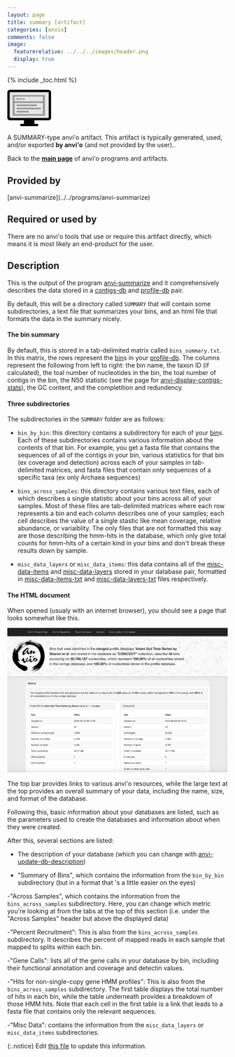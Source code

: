 ```yaml
---
layout: page
title: summary [artifact]
categories: [anvio]
comments: false
image:
  featurerelative: ../../../images/header.png
  display: true
---
```



{% include _toc.html %}


<img src="../../images/icons/SUMMARY.png" alt="SUMMARY" style="width:100px; border:none" />

A SUMMARY-type anvi'o artifact. This artifact is typically generated, used, and/or exported **by anvi'o** (and not provided by the user)..

Back to the **[main page](../../)** of anvi'o programs and artifacts.

## Provided by


<p style="text-align: left" markdown="1"><span class="artifact-p">[anvi-summarize](../../programs/anvi-summarize)</span></p>


## Required or used by


There are no anvi'o tools that use or require this artifact directly, which means it is most likely an end-product for the user.


## Description

This is the output of the program <span class="artifact-n">[anvi-summarize](/help/7/programs/anvi-summarize)</span> and it comprehensively describes the data stored in a <span class="artifact-n">[contigs-db](/help/7/artifacts/contigs-db)</span> and <span class="artifact-n">[profile-db](/help/7/artifacts/profile-db)</span> pair. 

By default, this will be a directory called `SUMMARY` that will contain some subdirectories, a text file that summarizes your bins, and an html file that formats the data in the summary nicely. 

#### The bin summary 

By default, this is stored in a tab-delimited matrix called `bins_summary.txt`. In this matrix, the rows represent the <span class="artifact-n">[bin](/help/7/artifacts/bin)</span>s in your <span class="artifact-n">[profile-db](/help/7/artifacts/profile-db)</span>. The columns represent the following from left to right: the bin name,  the taxon ID (if calculated), the toal number of nucleotides in the bin, the toal number of contigs in the bin, the N50 statistic (see the page for <span class="artifact-n">[anvi-display-contigs-stats](/help/7/programs/anvi-display-contigs-stats)</span>), the GC content, and the completition and redundency. 

#### Three subdirectories 

The subdirectories in the `SUMMARY` folder are as follows:

- `bin_by_bin`: this directory contains a subdirectory for each of your <span class="artifact-n">[bin](/help/7/artifacts/bin)</span>s. Each of these subdirectories contains various information about the contents of that bin. For example, you get a fasta file that contains the sequences of all of the contigs in your bin, various statistics for that bin (ex coverage and detection) across each of your samples in tab-delimited matrices, and fasta files that contain only sequences of a specific taxa (ex only Archaea sequences)

- `bins_across_samples`: this directory contains various text files, each of which describes a single statistic about your bins across all of your samples. Most of these files are tab-delimited matrices where each row represents a bin and each column describes one of your samples; each cell describes the value of a single stastic like mean coverage, relative abundance, or variaiblity. The only files that are not formatted this way are those describing the hmm-hits in the database, which only give total counts for hmm-hits of a certain kind in your bins and don't break these results down by sample. 

- `misc_data_layers` or `misc_data_items`: this data contains all of the <span class="artifact-n">[misc-data-items](/help/7/artifacts/misc-data-items)</span> and <span class="artifact-n">[misc-data-layers](/help/7/artifacts/misc-data-layers)</span> stored in your database pair, formatted in <span class="artifact-n">[misc-data-items-txt](/help/7/artifacts/misc-data-items-txt)</span> and <span class="artifact-n">[misc-data-layers-txt](/help/7/artifacts/misc-data-layers-txt)</span> files respectively. 

#### The HTML document 

When opened (usualy with an internet browser), you should see a page that looks somewhat like this. 

![An example of the HTML file that results from anvi-summarize.](../../images/summary_example.png)

The top bar provides links to various anvi'o resources, while the large text at the top provides an overall summary of your data, including the name, size, and format of the database. 

Following this, basic information about your databases are listed, such as the parameters used to create the databases and information about when they were created. 

After this, several sections are listed: 

- The description of your database (which you can change with <span class="artifact-n">[anvi-update-db-description](/help/7/programs/anvi-update-db-description)</span>)

- "Summary of Bins", which contains the information from the `bin_by_bin` subdirectory (but in a format that 's a little easier on the eyes)

-"Across Samples", which contains the information from the `bins_across_samples` subdirectory. Here, you can change which metric you're looking at from the tabs at the top of this section (i.e. under the "Across Samples" header but above the displayed data) 

-"Percent Recruitment": This is also from the `bins_across_samples` subdirectory.  It describes the percent of mapped reads in each sample that mapped to splits within each bin. 

-"Gene Calls": lists all of the gene calls in your database by bin, including their functional annotation and coverage and detectin values. 

-"Hits for non-single-copy gene HMM profiles": This is also from the `bins_across_samples` subdirectory. The first table displays the total number of hits in each bin, while the table underneath provides a breakdown of those HMM hits. Note that each cell in the first table is a link that leads to a fasta file that contains only the relevant sequences.  

-"Misc Data": contains the information from the `misc_data_layers` or `misc_data_items` subdirectories. 


{:.notice}
Edit [this file](https://github.com/merenlab/anvio/tree/master/anvio/docs/artifacts/summary.md) to update this information.

